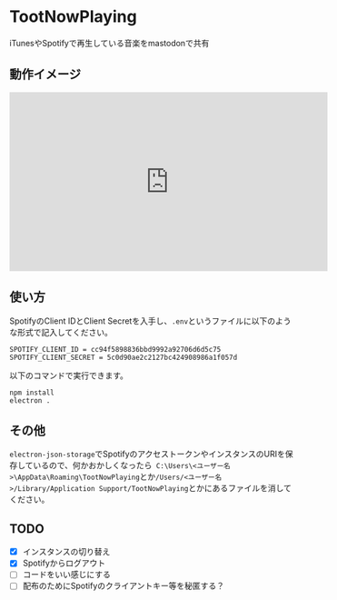 # TootNowPlaying
iTunesやSpotifyで再生している音楽をmastodonで共有

## 動作イメージ
<iframe width="560" height="315" src="https://www.youtube.com/embed/2dkjM8LNft8?rel=0" frameborder="0" allow="autoplay; encrypted-media" allowfullscreen></iframe>

## 使い方
SpotifyのClient IDとClient Secretを入手し、`.env`というファイルに以下のような形式で記入してください。
```
SPOTIFY_CLIENT_ID = cc94f5898836bbd9992a92706d6d5c75
SPOTIFY_CLIENT_SECRET = 5c0d90ae2c2127bc424908986a1f057d
```

以下のコマンドで実行できます。

```
npm install
electron .
```

## その他
`electron-json-storage`でSpotifyのアクセストークンやインスタンスのURIを保存しているので、何かおかしくなったら` C:\Users\<ユーザー名>\AppData\Roaming\TootNowPlaying`とか`/Users/<ユーザー名>/Library/Application Support/TootNowPlaying`とかにあるファイルを消してください。

## TODO
- [x] インスタンスの切り替え
- [x] Spotifyからログアウト
- [ ] コードをいい感じにする
- [ ] 配布のためにSpotifyのクライアントキー等を秘匿する？
